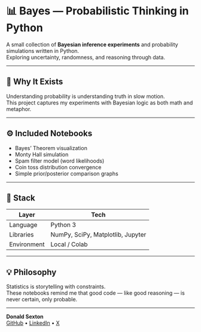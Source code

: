 # 📊 Bayes — Probabilistic Thinking in Python

A small collection of **Bayesian inference experiments** and probability simulations written in Python.  
Exploring uncertainty, randomness, and reasoning through data.

---

## 🧠 Why It Exists
Understanding probability is understanding truth in slow motion.  
This project captures my experiments with Bayesian logic as both math and metaphor.

---

## ⚙️ Included Notebooks
- Bayes’ Theorem visualization  
- Monty Hall simulation  
- Spam filter model (word likelihoods)  
- Coin toss distribution convergence  
- Simple prior/posterior comparison graphs  

---

## 🧩 Stack
| Layer | Tech |
|-------|------|
| Language | Python 3 |
| Libraries | NumPy, SciPy, Matplotlib, Jupyter |
| Environment | Local / Colab |

---

## 💡 Philosophy
Statistics is storytelling with constraints.  
These notebooks remind me that good code — like good reasoning — is never certain, only probable.

---

**Donald Sexton**  
[GitHub](https://github.com/donaldjsexton) • [LinkedIn](https://linkedin.com/in/donaldjsexton) • [X](https://x.com/donaldjsexton_)
